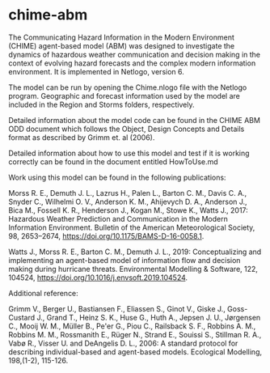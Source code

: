 # chime-abm

The Communicating Hazard Information in the Modern Environment (CHIME) agent-based model (ABM) was designed to investigate the dynamics of hazardous weather communication and decision making in the context of evolving hazard forecasts and the complex modern information environment. It is implemented in Netlogo, version 6. 

The model can be run by opening the Chime.nlogo file with the Netlogo program. Geographic and forecast information used by the model are included in the Region and Storms folders, respectively.

Detailed information about the model code can be found in the CHIME ABM ODD document which follows the Object, Design Concepts and Details format as described by Grimm et. al (2006). 

Detailed information about how to use this model and test if it is working correctly can be found in the document entitled HowToUse.md

Work using this model can be found in the following publications:

Morss R. E., Demuth J. L., Lazrus H., Palen L., Barton C. M., Davis C. A., Snyder C., Wilhelmi O. V., Anderson K. M., Ahijevych D. A., Anderson J., Bica M., Fossell K. R., Henderson J., Kogan M., Stowe K., Watts J., 2017: Hazardous Weather Prediction and Communication in the Modern Information Environment. Bulletin of the American Meteorological Society, 98, 2653–2674, https://doi.org/10.1175/BAMS-D-16-0058.1.

Watts J., Morss R. E., Barton C. M., Demuth J. L., 2019: Conceptualizing and implementing an agent-based model of information flow and decision making during hurricane threats. Environmental Modelling & Software, 122, 104524, https://doi.org/10.1016/j.envsoft.2019.104524.

Additional reference:

Grimm V., Berger U., Bastiansen F., Eliassen S., Ginot V., Giske J., Goss-Custard J., Grand T., Heinz S. K., Huse G., Huth A., Jepsen J. U., Jørgensen C., Mooij W. M., Müller B., Pe'er G., Piou C., Railsback S. F., Robbins A. M., Robbins M. M., Rossmanith E., Rüger N., Strand E., Souissi S., Stillman R. A., Vabø R., Visser U. and DeAngelis D. L., 2006: A standard protocol for describing individual-based and agent-based models. Ecological Modelling, 198,(1-2), 115-126.


